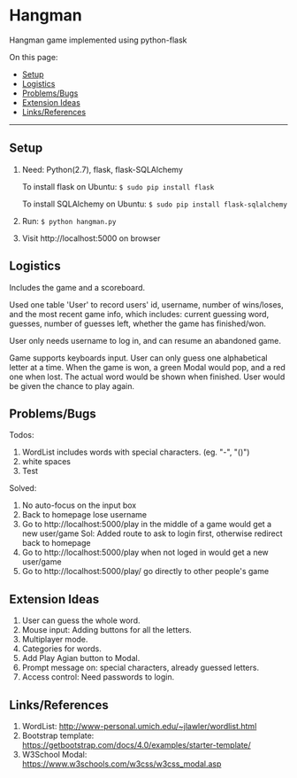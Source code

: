 # Hangman

Hangman game implemented using python-flask

On this page:

* [Setup](#setup)
* [Logistics](#logistics)
* [Problems/Bugs](#problemsbugs)	
* [Extension Ideas](#extension-ideas)
* [Links/References](#linksreferences)

- - -

## Setup
1. Need: Python(2.7), flask, flask-SQLAlchemy

    To install flask on Ubuntu: `$ sudo pip install flask`
    
    To install SQLAlchemy on Ubuntu: `$ sudo pip install flask-sqlalchemy`
  
2. Run: `$ python hangman.py`
3. Visit http://localhost:5000 on browser

## Logistics
Includes the game and a scoreboard.

Used one table 'User' to record users' id, username, number of wins/loses, and the most recent game info, which includes: current guessing word, guesses, number of guesses left, whether the game has finished/won.

User only needs username to log in, and can resume an abandoned game.

Game supports keyboards input. User can only guess one alphabetical letter at a time.
When the game is won, a green Modal would pop, and a red one when lost. The actual word would be shown when finished. User would be given the chance to play again.

## Problems/Bugs
Todos:
1. WordList includes words with special characters. (eg. "-", "()")
2. white spaces
3. Test


Solved:
1. No auto-focus on the input box
2. Back to homepage lose username
3. Go to http://localhost:5000/play in the middle of a game would get a new user/game
Sol: Added route to ask to login first, otherwise redirect back to homepage
4. Go to http://localhost:5000/play when not loged in would get a new user/game
5. Go to http://localhost:5000/play/<id> go directly to other people's game

## Extension Ideas
1. User can guess the whole word.
2. Mouse input: Adding buttons for all the letters.
3. Multiplayer mode.
4. Categories for words.
5. Add Play Agian button to Modal.
6. Prompt message on: special characters, already guessed letters.
7. Access control: Need passwords to login.

## Links/References
1. WordList: http://www-personal.umich.edu/~jlawler/wordlist.html
2. Bootstrap template: https://getbootstrap.com/docs/4.0/examples/starter-template/
3. W3School Modal: https://www.w3schools.com/w3css/w3css_modal.asp
